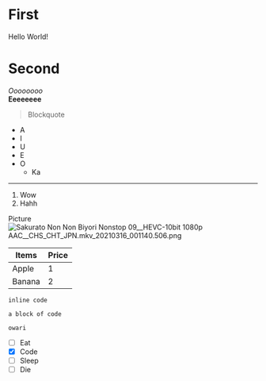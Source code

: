 # First

Hello World!

# Second

*Oooooooo*  
**Eeeeeeee**

>Blockquote

- A
- I
- U
- E
- O
  - Ka

***

1. Wow
2. Hahh

Picture
![_Sakurato_ Non Non Biyori Nonstop _09__HEVC-10bit 1080p AAC__CHS_CHT_JPN_.mkv_20210316_001140.506.png](https://i.loli.net/2021/03/24/RebJlHdfxgoDjun.png)

|Items|Price|
|-----|-----|
|Apple|1|
|Banana|2|

`inline code`  
```
a block of code

owari
```
- [ ] Eat
- [x] Code
- [ ] Sleep
- [ ] Die
